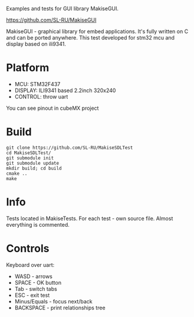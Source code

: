 Examples and tests for GUI library MakiseGUI. 

https://github.com/SL-RU/MakiseGUI

MakiseGUI - graphical library for embed applications. It's fully written on C and can be ported anywhere. This test developed for stm32 mcu and display based on ili9341.

# Platform
*  MCU: STM32F437
*  DISPLAY: ILI9341 based 2.2inch 320x240
*  CONTROL: throw uart

You can see pinout in cubeMX project

# Build

```
git clone https://github.com/SL-RU/MakiseSDLTest
cd MakiseSDLTest/
git submodule init
git submodule update
mkdir build; cd build
cmake ..
make
```

# Info

Tests located in MakiseTests. For each test - own source file. Almost everything is commented.

# Controls

Keyboard over uart:
* WASD - arrows
* SPACE - OK button
* Tab - switch tabs
* ESC - exit test
* Minus/Equals - focus next/back
* BACKSPACE - print relationships tree
